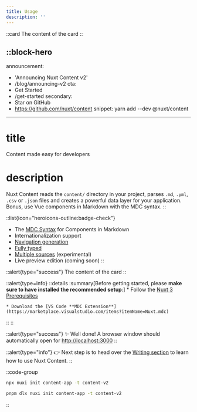 ```yaml
---
title: Usage
description: ''
---
```


::card
The content of the card
::

::block-hero
---
announcement:

- 'Announcing Nuxt Content v2'
- /blog/announcing-v2
cta:
- Get Started
- /get-started
secondary:
- Star on GitHub
- <https://github.com/nuxt/content>
snippet: yarn add --dev @nuxt/content

---

# title
Content made easy for developers

# description
Nuxt Content reads the `content/` directory in your project, parses `.md`, `.yml`, `.csv` or `.json` files and creates a powerful data layer for your application. Bonus, use Vue components in Markdown with the MDC syntax.
::

::list{icon="heroicons-outline:badge-check"}

- The [MDC Syntax](/guide/writing/mdc) for Components in Markdown
- Internationalization support
- [Navigation generation](/guide/displaying/navigation)
- [Fully typed](/guide/displaying/typescript)
- [Multiple sources](/api/configuration#sources) (experimental)
- Live preview edition (coming soon)
::

::alert{type="success"}
The content of the card
::

::alert{type=info}
  ::details
    :summary[Before getting started, please **make sure to have installed the recommended setup**:]
    * Follow the [Nuxt 3 Prerequisites](https://v3.nuxtjs.org/getting-started/quick-start#prerequisites)

    * Download the [VS Code **MDC Extension**](https://marketplace.visualstudio.com/items?itemName=Nuxt.mdc)
  ::
::

::alert{type="success"}
✨ Well done! A browser window should automatically open for <http://localhost:3000>
::

::alert{type="info"}
👉 Next step is to head over the [Writing section](/guide/writing/content-directory) to learn how to use Nuxt Content.
::

::code-group
  ```bash [npx]
  npx nuxi init content-app -t content-v2
  ```
  ```bash [pnpm]
  pnpm dlx nuxi init content-app -t content-v2
  ```
::
